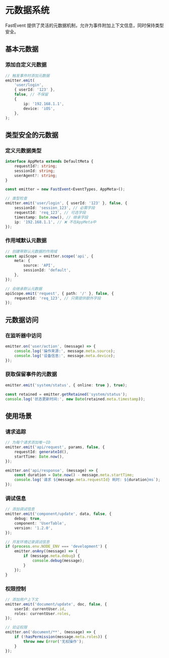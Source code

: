 # 元数据系统

FastEvent 提供了灵活的元数据机制，允许为事件附加上下文信息，同时保持类型安全。

## 基本元数据

### 添加自定义元数据

```typescript
// 触发事件时添加元数据
emitter.emit(
    'user/login',
    { userId: '123' },
    false, // 不保留
    {
        ip: '192.168.1.1',
        device: 'iOS',
    },
);
```

## 类型安全的元数据

### 定义元数据类型

```typescript
interface AppMeta extends DefaultMeta {
    requestId?: string;
    sessionId: string;
    userAgent?: string;
}

const emitter = new FastEvent<EventTypes, AppMeta>();

// 类型检查
emitter.emit('user/login', { userId: '123' }, false, {
    sessionId: 'session_123', // 必需字段
    requestId: 'req_123', // 可选字段
    timestamp: Date.now(), // 继承字段
    ip: '192.168.1.1', // ❌ 不在AppMeta中
});
```

### 作用域默认元数据

```typescript
// 创建带默认元数据的作用域
const apiScope = emitter.scope('api', {
    meta: {
        source: 'API',
        sessionId: 'default',
    },
});

// 会继承默认元数据
apiScope.emit('request', { path: '/' }, false, {
    requestId: 'req_123', // 只需提供额外字段
});
```

## 元数据访问

### 在监听器中访问

```typescript
emitter.on('user/action', (message) => {
    console.log('操作来源:', message.meta.source);
    console.log('设备信息:', message.meta.device);
});
```

### 获取保留事件的元数据

```typescript
emitter.emit('system/status', { online: true }, true);

const retained = emitter.getRetained('system/status');
console.log('状态更新时间:', new Date(retained.meta.timestamp));
```

## 使用场景

### 请求追踪

```typescript
// 为每个请求添加唯一ID
emitter.emit('api/request', params, false, {
    requestId: generateId(),
    startTime: Date.now(),
});

emitter.on('api/response', (message) => {
    const duration = Date.now() - message.meta.startTime;
    console.log(`请求 ${message.meta.requestId} 耗时: ${duration}ms`);
});
```

### 调试信息

```typescript
// 添加调试信息
emitter.emit('component/update', data, false, {
    debug: true,
    component: 'UserTable',
    version: '1.2.0',
});

// 开发环境记录调试信息
if (process.env.NODE_ENV === 'development') {
    emitter.onAny((message) => {
        if (message.meta.debug) {
            console.debug(message);
        }
    });
}
```

### 权限控制

```typescript
// 添加用户上下文
emitter.emit('document/update', doc, false, {
    userId: currentUser.id,
    roles: currentUser.roles,
});

// 验证权限
emitter.on('document/**', (message) => {
    if (!hasPermission(message.meta.roles)) {
        throw new Error('无权操作');
    }
});
```

